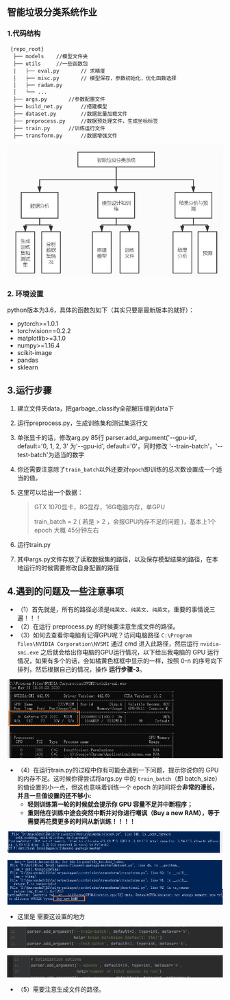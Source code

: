 ## 智能垃圾分类系统作业

### 1.代码结构

```
 {repo_root}
  ├── models	//模型文件夹
  ├── utils		//一些函数包
  |   ├── eval.py		// 求精度
  │   ├── misc.py		// 模型保存，参数初始化，优化函数选择
  │   ├── radam.py
  │   └── ...
  ├── args.py		//参数配置文件
  ├── build_net.py		//搭建模型
  ├── dataset.py		//数据批量加载文件
  ├── preprocess.py		//数据预处理文件，生成坐标标签
  ├── train.py		//训练运行文件
  ├── transform.py		//数据增强文件
```

![文件拓扑图](https://github.com/ZCW-team/garbage-classification/blob/master/Issues_imgs/image-20200531180305710.png)

### 2. 环境设置

python版本为3.6，具体的函数包如下（其实只要是最新版本的就好）：

* pytorch>=1.0.1
* torchvision==0.2.2
* matplotlib>=3.1.0
* numpy>=1.16.4
* scikit-image
* pandas
* sklearn

## 3.运行步骤

1. 建立文件夹data，把garbage_classify全部解压缩到data下

2. 运行preprocess.py，生成训练集和测试集运行文

3. 单张显卡的话，修改arg.py 85行 parser.add_argument('--gpu-id', default='0, 1, 2, 3' 为'--gpu-id', default='0'，同时修改 '--train-batch'，'--test-batch'为适当的数字

4. 你还需要注意除了`train_batch`以外还要对`epoch`即训练的总次数设置成一个适当的值。

5. 这里可以给出一个数据：

   > GTX 1070显卡，8G显存，16G电脑内存，单GPU
   >
   > train_batch = 2 ( 若是 > 2 ，会报GPU内存不足的问题 )，基本上1个 epoch 大概 45分钟左右

6. 运行train.py

7. 其中args.py文件存放了读取数据集的路径，以及保存模型结果的路径，在本地运行的时候需要修改自身配置的路径

## 4.遇到的问题及一些注意事项

* （1）首先就是，所有的路径必须是`纯英文`、`纯英文`、`纯英文`，重要的事情说三遍！！！
* （2）在运行 preprocess.py 的时候要注意生成文件的路径。
* （3）如何去查看你电脑有记得GPU呢？访问电脑路径 `C:\Program Files\NVIDIA Corporation\NVSMI` 通过 cmd 进入此路径，然后运行 `nvidia-smi.exe` 之后就会给出你电脑的GPU运行情况，以下给出我电脑的 GPU 运行情况，如果有多个的话，会如橘黄色框框中显示的一样，按照 0-n 的序号向下排列，然后根据自己的情况，操作 **运行步骤-3**。

![检查系统gpu](https://github.com/ZCW-team/garbage-classification/blob/master/Issues_imgs/image-20200531180654177.png)

* （4）在运行train.py的过程中你有可能会遇到一下问题，提示你说你的 GPU 的内存不足。这时候你得尝试将args.py 中的 `train_batch`（即 batch_size） 的值设置的小一点，但这也意味着训练一个 epoch 的时间将会**非常的漫长，并且一旦值设置的还不够小:**
  * **轻则训练第一轮的时候就会提示你 GPU 容量不足并中断程序；**
  * **重则他在训练中途会突然中断并对你进行嘲讽（Buy a new RAM），等于需要再花费更多的时间从新训练！！！！**

![训练一开始就被中断](https://github.com/ZCW-team/garbage-classification/blob/master/Issues_imgs/QQ图片20200531182512.png)

![训练过程中突然中断](https://github.com/ZCW-team/garbage-classification/blob/master/Issues_imgs/image-20200531183918910.png)

* 这里是 需要这设置的地方

![修改train_batch](https://github.com/ZCW-team/garbage-classification/blob/master/Issues_imgs/image-20200531182827524.png)

![修改epoch](https://github.com/ZCW-team/garbage-classification/blob/master/Issues_imgs/image-20200531183955287.png)

* （5）需要注意生成文件的路径。
